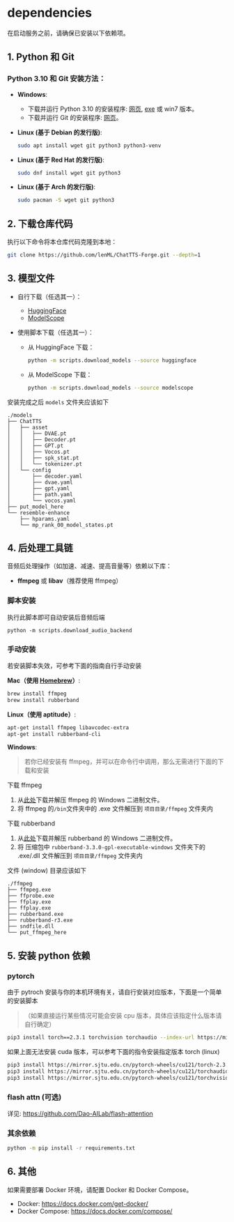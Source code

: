 # dependencies

在启动服务之前，请确保已安装以下依赖项。

## 1. Python 和 Git

### Python 3.10 和 Git 安装方法：

- **Windows**:

  - 下载并运行 Python 3.10 的安装程序: [网页](https://www.python.org/downloads/release/python-3106/), [exe](https://www.python.org/ftp/python/3.10.6/python-3.10.6-amd64.exe) 或 win7 版本。
  - 下载并运行 Git 的安装程序: [网页](https://git-scm.com/download/win)。

- **Linux (基于 Debian 的发行版)**:

  ```bash
  sudo apt install wget git python3 python3-venv
  ```

- **Linux (基于 Red Hat 的发行版)**:

  ```bash
  sudo dnf install wget git python3
  ```

- **Linux (基于 Arch 的发行版)**:
  ```bash
  sudo pacman -S wget git python3
  ```

## 2. 下载仓库代码

执行以下命令将本仓库代码克隆到本地：

```bash
git clone https://github.com/lenML/ChatTTS-Forge.git --depth=1
```

## 3. 模型文件

- 自行下载（任选其一）：

  - [HuggingFace](https://huggingface.co/2Noise/ChatTTS)
  - [ModelScope](https://modelscope.cn/models/pzc163/chatTTS/)

- 使用脚本下载（任选其一）：
  - 从 HuggingFace 下载：
    ```bash
    python -m scripts.download_models --source huggingface
    ```
  - 从 ModelScope 下载：
    ```bash
    python -m scripts.download_models --source modelscope
    ```

安装完成之后 `models` 文件夹应该如下

```
./models
├── ChatTTS
│   ├── asset
│   │   ├── DVAE.pt
│   │   ├── Decoder.pt
│   │   ├── GPT.pt
│   │   ├── Vocos.pt
│   │   ├── spk_stat.pt
│   │   └── tokenizer.pt
│   └── config
│       ├── decoder.yaml
│       ├── dvae.yaml
│       ├── gpt.yaml
│       ├── path.yaml
│       └── vocos.yaml
├── put_model_here
└── resemble-enhance
    ├── hparams.yaml
    └── mp_rank_00_model_states.pt
```

## 4. 后处理工具链

音频后处理操作（如加速、减速、提高音量等）依赖以下库：

- **ffmpeg** 或 **libav**（推荐使用 ffmpeg）

### 脚本安装

执行此脚本即可自动安装后音频后端

```
python -m scripts.download_audio_backend
```

### 手动安装

若安装脚本失效，可参考下面的指南自行手动安装

**Mac（使用 [Homebrew](http://brew.sh)）**:

```bash
brew install ffmpeg
brew install rubberband
```

**Linux（使用 aptitude）**:

```bash
apt-get install ffmpeg libavcodec-extra
apt-get install rubberband-cli
```

**Windows**:

> 若你已经安装有 ffmpeg，并可以在命令行中调用，那么无需进行下面的下载和安装

下载 ffmpeg

1. 从[此处](https://www.gyan.dev/ffmpeg/builds/ffmpeg-git-full.7z)下载并解压 ffmpeg 的 Windows 二进制文件。
2. 将 ffmpeg 的`/bin`文件夹中的 .exe 文件解压到 `项目目录/ffmpeg` 文件夹内

下载 rubberband

1. 从[此处](https://breakfastquay.com/files/releases/rubberband-3.3.0-gpl-executable-windows.zip)下载并解压 rubberband 的 Windows 二进制文件。
2. 将 压缩包中 `rubberband-3.3.0-gpl-executable-windows` 文件夹下的 .exe/.dll 文件解压到 `项目目录/ffmpeg` 文件夹内

文件 (window) 目录应该如下

```
./ffmpeg
├── ffmpeg.exe
├── ffprobe.exe
├── ffplay.exe
├── ffplay.exe
├── rubberband.exe
├── rubberband-r3.exe
├── sndfile.dll
└── put_ffmpeg_here
```

## 5. 安装 python 依赖

### pytorch

由于 pytroch 安装与你的本机环境有关，请自行安装对应版本，下面是一个简单的安装脚本

> （如果直接运行某些情况可能会安装 cpu 版本，具体应该指定什么版本请自行确定）

```bash
pip3 install torch==2.3.1 torchvision torchaudio --index-url https://mirror.sjtu.edu.cn/pytorch-wheels/cu121
```

如果上面无法安装 cuda 版本，可以参考下面的指令安装指定版本 torch (linux)

```bash
pip3 install https://mirror.sjtu.edu.cn/pytorch-wheels/cu121/torch-2.3.1%2Bcu121-cp310-cp310-linux_x86_64.whl
pip3 install https://mirror.sjtu.edu.cn/pytorch-wheels/cu121/torchaudio-2.3.1%2Bcu121-cp310-cp310-linux_x86_64.whl
pip3 install https://mirror.sjtu.edu.cn/pytorch-wheels/cu121/torchvision-0.18.1%2Bcu121-cp310-cp310-linux_x86_64.whl
```

### flash attn (可选)

详见: https://github.com/Dao-AILab/flash-attention

### 其余依赖

```bash
python -m pip install -r requirements.txt
```

## 6. 其他

如果需要部署 Docker 环境，请配置 Docker 和 Docker Compose。

- Docker: https://docs.docker.com/get-docker/
- Docker Compose: https://docs.docker.com/compose/
